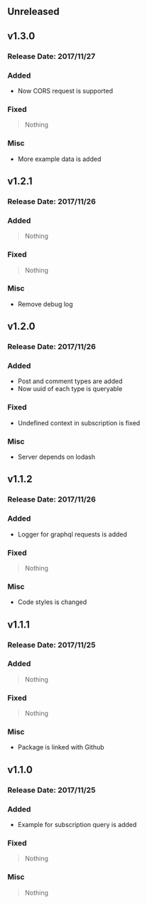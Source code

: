 ## Unreleased

## v1.3.0
### Release Date: 2017/11/27

### Added
- Now CORS request is supported
### Fixed
> Nothing
### Misc
- More example data is added

## v1.2.1
### Release Date: 2017/11/26

### Added
> Nothing
### Fixed
> Nothing
### Misc
- Remove debug log

## v1.2.0
### Release Date: 2017/11/26

### Added
- Post and comment types are added
- Now uuid of each type is queryable
### Fixed
- Undefined context in subscription is fixed
### Misc
- Server depends on lodash

## v1.1.2
### Release Date: 2017/11/26

### Added
- Logger for graphql requests is added
### Fixed
> Nothing
### Misc
- Code styles is changed

## v1.1.1
### Release Date: 2017/11/25

### Added
> Nothing
### Fixed
> Nothing
### Misc
- Package is linked with Github

## v1.1.0
### Release Date: 2017/11/25

### Added
- Example for subscription query is added
### Fixed
> Nothing
### Misc
> Nothing
